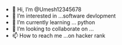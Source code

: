 - 👋 Hi, I’m @Umesh12345678
- 👀 I’m interested in ...software devlopment
- 🌱 I’m currently learning ... python
- 💞️ I’m looking to collaborate on ...
- 📫 How to reach me ...on hacker rank

<!---
Umesh12345678/Umesh12345678 is a ✨ special ✨ repository because its `README.md` (this file) appears on your GitHub profile.
You can click the Preview link to take a look at your changes.
--->

